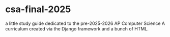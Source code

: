 # csa-final-2025

a little study guide dedicated to the pre-2025-2026 AP Computer Science A curriculum created via the Django framework and a bunch of HTML.
